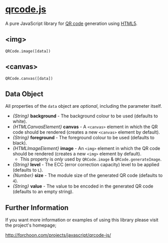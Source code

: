 # [qrcode.js](http://forchoon.com/projects/javascript/qrcode-js/)

A pure JavaScript library for [QR code](http://en.wikipedia.org/wiki/QR_code)
generation using [HTML5](http://en.wikipedia.org/wiki/HTML5).

## &lt;img&gt;

```
QRCode.image([data])
```

## &lt;canvas&gt;

```
QRCode.canvas([data])
```

## Data Object

All properties of the `data` object are *optional*, including the parameter
itself.

* *{String}* **background** - The background colour to be used (defaults to
  white).
* *{HTMLCanvasElement}* **canvas** - A `<canvas>` element in which the QR code
  should be rendered (creates a new `<canvas>` element by default).
* *{String}* **foreground** - The foreground colour to be used (defaults to
  black).
* *{HTMLImageElement}* **image** - An `<img>` element in which the QR code
  should be rendered (creates a new `<img>` element by default).
  * This property is *only* used by `QRCode.image` & `QRCode.generateImage`.
* *{String}* **level** - The ECC (error correction capacity) level to be
  applied (defaults to `L`).
* *{Number}* **size** - The module size of the generated QR code (defaults to
  `4`).
* *{String}* **value** - The value to be encoded in the generated QR code
  (defaults to an empty string).

## Further Information

If you want more information or examples of using this library please visit the
project's homepage;

<http://forchoon.com/projects/javascript/qrcode-js/>